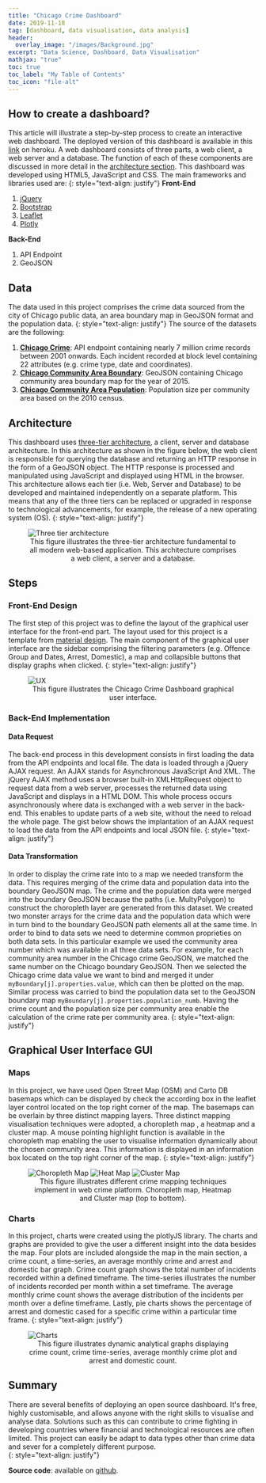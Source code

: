 ```yaml
---
title: "Chicago Crime Dashboard"
date: 2019-11-18
tag: [dashboard, data visualisation, data analysis]
header:
  overlay_image: "/images/Background.jpg"
excerpt: "Data Science, Dashboard, Data Visualisation"
mathjax: "true"
toc: true
toc_label: "My Table of Contents"
toc_icon: "file-alt"
---
```

## How to create a dashboard?
This article will illustrate a step-by-step process to create an interactive web dashboard. The deployed version of this dashboard is available in this [link](https://www.crime-dashboard.herokuapp.com/index.html) on heroku. A web dashboard consists of three parts, a web client, a web server and a database. The function of each of these components are discussed in more detail in the [architecture section](#architecture). This dashboard was developed using HTML5, JavaScript and CSS. The main frameworks and libraries used are: 
{: style="text-align: justify"}
**Front-End**
1. [jQuery](https://api.jquery.com/)
2. [Bootstrap](https://getbootstrap.com)
3. [Leaflet](https://leafletjs.com)
4. [Plotly](https://plotly.com)

**Back-End**
1. API Endpoint
2. GeoJSON

## Data
The data used in this project comprises the crime data sourced from the city of Chicago public data, an area boundary map in GeoJSON format and the population data. 
{: style="text-align: justify"} 
The source of the datasets are the following:
1. **[Chicago Crime](https://data.cityofchicago.org/Public-Safety/Crimes-2001-to-present/ijzp-q8t2/data)**: API endpoint containing nearly 7 million crime records between 2001 onwards. Each incident recorded at block level containing 22 attributes (e.g. crime type, date and coordinates).
2. **[Chicago Community Area Boundary](https://raw.githubusercontent.com/RandomFractals/ChicagoCrimes/master/data/chicago-community-areas.geojson)**: GeoJSON containing Chicago community area boundary map for the year of 2015.
3. **[Chicago Community Area Population](https://www.chicago.gov/content/dam/city/depts/zlup/Zoning_Main_Page/Publications/Census_2010_Community_Area_Profiles/Census_2010_and_2000_CA_Populations.pdf)**: Population size per community area based on the 2010 census.

## Architecture
This dashboard uses [three-tier architecture](https://en.wikipedia.org/wiki/Multitier_architecture), a client, server and database architecture. In this architecture as shown in the figure below, the web client is responsible for querying the database and returning an HTTP response in the form of a GeoJSON object. The HTTP response is processed and manipulated using JavaScript and displayed using HTML in the browser. This architecture allows each tier (i.e. Web, Server and Database) to be developed and maintained independently on a separate platform. This means that any of the three tiers can be replaced or upgraded in response to technological advancements, for example, the release of a new operating system (OS).
{: style="text-align: justify"}

<figure>
    <img src="{{ site.url }}{{ site.baseurl }}/images/dashboard/layers.png" alt="Three tier architecture">
    <figcaption style="text-align: center">This figure illustrates the three-tier architecture fundamental to all modern web-based application. This architecture comprises a web client, a server and a database. </figcaption>
</figure>

## Steps
### Front-End Design
The first step of this project was to define the layout of the graphical user interface for the front-end part. The layout used for this project is a template from [material design](https://material.io). The main component of the graphical user interface are the sidebar comprising the filtering parameters (e.g. Offence Group and Dates, Arrest, Domestic), a map and collapsible buttons that display graphs when clicked.
{: style="text-align: justify"}

<figure>
    <img src="{{ site.url }}{{ site.baseurl }}/images/dashboard/main.png" alt="UX">
    <figcaption style="text-align: center">This figure illustrates the Chicago Crime Dashboard graphical user interface.</figcaption>
</figure>

### Back-End Implementation
#### Data Request
The back-end process in this development consists in first loading the data from the API endpoints and local file. The data is loaded through a jQuery AJAX request. An AJAX stands for Asynchronous JavaScript And XML. The jQuery AJAX method uses a browser built-in XMLHttpRequest object to request data from a web server, processes the returned data using JavaScript and displays in a HTML DOM. This whole process occurs asynchronously where data is exchanged with a web server in the back-end. This enables to update parts of a web site, without the need to reload the whole page. The gist below shows the implantation of an AJAX request to load the data from the API endpoints and local JSON file.
{: style="text-align: justify"}

<script style="max-height: 150px; overflow-y: scroll" src="https://gist.github.com/Geobuddy/6d48395ce0475ff0bf24a82e4b7996cf.js"></script>

#### Data Transformation
In order to display the crime rate into to a map we needed transform the data. This requires merging of the crime data and population data into the boundary GeoJSON map. The crime and the population data were merged into the boundary GeoJSON because the paths (i.e. MultyPolygon) to construct the choropleth layer are generated from this dataset. We created two monster arrays for the crime data and the population data which were in turn bind to the boundary GeoJSON path elements all at the same time. In order to bind to data sets we need to determine common proprieties on both data sets. In this particular example we used the community area number which was available in all three data sets. For example, for each community area number in the Chicago crime GeoJSON, we matched the same number on the Chicago boundary GeoJSON. Then we selected the Chicago crime data value we want to bind and merged it under `myBoundary[j].properties.value`, which can then be plotted on the map. Similar process was carried to bind the population data set to the GeoJSON boundary map `myBoundary[j].properties.population_numb`. Having the crime count and the population size per community area enable the calculation of the crime rate per community area. 
{: style="text-align: justify"}

<script style="max-height: 150px; overflow-y: scroll" src="https://gist.github.com/Geobuddy/e15fc2a050c339c5ebae625ff31b4c20.js"></script>

## Graphical User Interface GUI
### Maps
In this project, we have used Open Street Map (OSM) and Carto DB basemaps which can be displayed by check the according box in the leaflet layer control located on the top right corner of the map. The basemaps can be overlain by three distinct mapping layers. Three distinct mapping visualisation techniques were adopted, a choropleth map , a heatmap and a cluster map. A mouse pointing highlight function is available in the choropleth map enabling the user to visualise information dynamically about the chosen community area. This information is displayed in an information box located on the top right corner of the map.
{: style="text-align: justify"}


<figure>
    <img src="{{ site.url }}{{ site.baseurl }}/images/dashboard/dash.png" alt="Choropleth Map">
    <img src="{{ site.url }}{{ site.baseurl }}/images/dashboard/heatmap.png" alt="Heat Map">
    <img src="{{ site.url }}{{ site.baseurl }}/images/dashboard/clustermap.png" alt="Cluster Map">
    <figcaption style="text-align: center">This figure illustrates different crime mapping techniques implement in web crime platform. Choropleth map, Heatmap and Cluster map (top to bottom).</figcaption>
</figure>

### Charts
In this project, charts were created using the plotlyJS library. The charts and graphs are provided to give the user a different insight into the data besides the map. Four plots are included alongside the map in the main section, a crime count, a time-series, an average monthly crime and arrest and domestic bar graph. Crime count graph shows the total number of incidents recorded within a defined timeframe. The time-series illustrates the number of incidents recorded per month within a set timeframe. The average monthly crime count shows the average distribution of the incidents per month over a define timeframe. Lastly, pie charts shows the percentage of arrest and domestic cased for a specific crime within a particular time frame. 
{: style="text-align: justify"}

<figure>
    <img src="{{ site.url }}{{ site.baseurl }}/images/dashboard/charts.png" alt="Charts">
    <figcaption style="text-align: center">This figure illustrates dynamic analytical graphs displaying crime count, crime time-series, average monthly crime plot and arrest and domestic count.</figcaption>
</figure>

## Summary
There are several benefits of deploying an open source dashboard. It's free, highly customisable, and allows anyone with the right skills to visualise and analyse data. Solutions such as this can contribute to crime fighting in developing countries where financial and technological resources are often limited. This project can easily be adapt to data types other than crime data and sever for a completely different purpose.  
{: style="text-align: justify"}

**Source code**: available on [github](https://github.com/Geobuddy/Crime-Dashboard).
